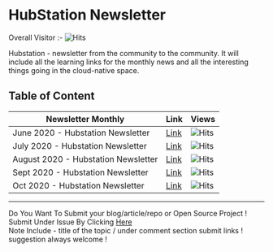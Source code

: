 # HubStation Newsletter 
Overall Visitor :- ![Hits](https://hitcounter.pythonanywhere.com/count/tag.svg?url=https%3A%2F%2Fhubstation.github.io%2Fnewsletter%2F)

Hubstation - newsletter from the community to the community. It will include all the learning links for the monthly news and all the interesting things going in the cloud-native space.

## Table of Content 

| Newsletter Monthly  	| Link 	| Views 	|
|-	|-	|-	|
|  June 2020 - Hubstation Newsletter	| [Link](https://hubstation.github.io/newsletter/2020/06/29/June.html) 	|  ![Hits](https://hitcounter.pythonanywhere.com/count/tag.svg?url=https%3A%2F%2Fhubstation.github.io%2Fnewsletter%2F2020%2F06%2F29%2FJune.html)	|
|  July 2020 - Hubstation Newsletter 	| [Link](https://hubstation.github.io/newsletter/2020/07/30/July.html) 	| ![Hits](https://hitcounter.pythonanywhere.com/count/tag.svg?url=https%3A%2F%2Fhubstation.github.io%2Fnewsletter%2F2020%2F07%2F30%2FJuly.html) 	|
| August 2020 - Hubstation Newsletter | [Link](https://hubstation.github.io/newsletter/2020/08/31/August.html) 	| ![Hits](https://hitcounter.pythonanywhere.com/count/tag.svg?url=https%3A%2F%2Fhubstation.github.io%2Fnewsletter%2F2020%2F08%2F31%2FAugust.html) 	|
| Sept 2020 -  Hubstation Newsletter | [Link](https://hubstation.github.io/newsletter/2020/09/30/September.html) | ![Hits](https://hitcounter.pythonanywhere.com/count/tag.svg?url=https%3A%2F%2Fhubstation.github.io%2Fnewsletter%2F2020%2F09%2F30%2FSeptember.html)  |
| Oct 2020 -  Hubstation Newsletter | [Link](https://hubstation.github.io/newsletter/2020/10/31/october.html) | ![Hits](https://hitcounter.pythonanywhere.com/count/tag.svg?url=https%3A%2F%2Fhubstation.github.io%2Fnewsletter%2F2020%2F10%2F31%2Foctober.html)  |


------------------------------------------------------------------------------------------------------------------------------------------------------------------
Do You Want To Submit your blog/article/repo or Open Source Project ! <br>
Submit Under Issue By Clicking [Here](https://github.com/Hubstation/newsletter/issues/new) <br>
Note Include - title of the topic / under comment section submit links ! <br>
suggestion always welcome ! <br>
